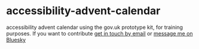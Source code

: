 # accessibility-advent-calendar
accessibility advent calendar using the gov.uk prototype kit, for training purposes. 
If you want to contribute <a href="mailto:lorithomson@hotmail.co.uk">get in touch by email</a> or <a href="https://bsky.app/profile/lori-t.bsky.social">message me on Bluesky</a>

